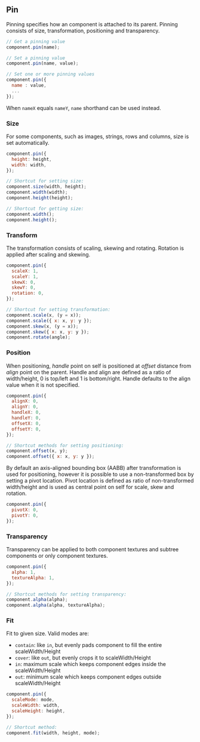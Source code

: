 ## Pin

Pinning specifies how an component is attached to its parent.
Pinning consists of size, transformation, positioning and transparency.

```javascript
// Get a pinning value
component.pin(name);

// Set a pinning value
component.pin(name, value);

// Set one or more pinning values
component.pin({
  name : value,
  ...
});
```

When `nameX` equals `nameY`, `name` shorthand can be used instead.

### Size

For some components, such as images, strings, rows and columns, size is set automatically.

```javascript
component.pin({
  height: height,
  width: width,
});

// Shortcut for setting size:
component.size(width, height);
component.width(width);
component.height(height);

// Shortcut for getting size:
component.width();
component.height();
```

### Transform

The transformation consists of scaling, skewing and rotating. Rotation is applied after scaling and skewing.

```javascript
component.pin({
  scaleX: 1,
  scaleY: 1,
  skewX: 0,
  skewY: 0,
  rotation: 0,
});

// Shortcut for setting transformation:
component.scale(x, (y = x));
component.scale({ x: x, y: y });
component.skew(x, (y = x));
component.skew({ x: x, y: y });
component.rotate(angle);
```

### Position

When positioning, _handle_ point on self is positioned at _offset_ distance from _align_ point on the parent.
Handle and align are defined as a ratio of width/height, 0 is top/left and 1 is bottom/right.
Handle defaults to the align value when it is not specified.

```javascript
component.pin({
  alignX: 0,
  alignY: 0,
  handleX: 0,
  handleY: 0,
  offsetX: 0,
  offsetY: 0,
});

// Shortcut methods for setting positioning:
component.offset(x, y);
component.offset({ x: x, y: y });
```

By default an axis-aligned bounding box (AABB) after transformation is used for positioning,
however it is possible to use a non-transformed box by setting a pivot location.
Pivot location is defined as ratio of non-transformed width/height and is used as central point on self for scale, skew and rotation.

```javascript
component.pin({
  pivotX: 0,
  pivotY: 0,
});
```

### Transparency

Transparency can be applied to both component textures and subtree components or only component textures.

```javascript
component.pin({
  alpha: 1,
  textureAlpha: 1,
});

// Shortcut methods for setting transparency:
component.alpha(alpha);
component.alpha(alpha, textureAlpha);
```

### Fit

Fit to given size. Valid modes are:

- `contain`: like `in`, but evenly pads component to fill the entire scaleWidth/Height
- `cover`: like `out`, but evenly crops it to scaleWidth/Height
- `in`: maximum scale which keeps component edges inside the scaleWidth/Height
- `out`: minimum scale which keeps component edges outside scaleWidth/Height

```javascript
component.pin({
  scaleMode: mode,
  scaleWidth: width,
  scaleHeight: height,
});

// Shortcut method:
component.fit(width, height, mode);
```
